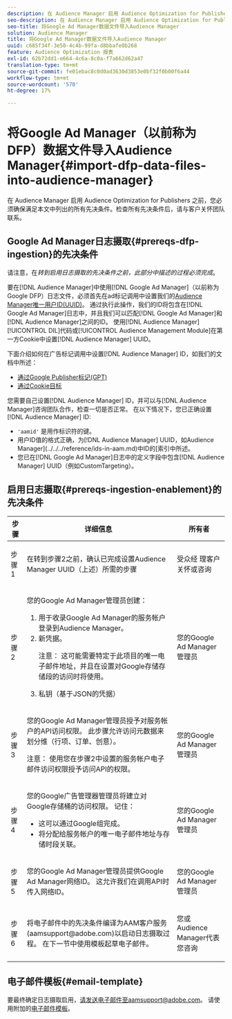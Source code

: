 ```yaml
---
description: 在 Audience Manager 启用 Audience Optimization for Publishers 之前，您必须确保满足本文中列出的所有先决条件。检查所有先决条件后，请与客户关怀团队联系。
seo-description: 在 Audience Manager 启用 Audience Optimization for Publishers 之前，您必须确保满足本文中列出的所有先决条件。检查所有先决条件后，请与客户关怀团队联系。
seo-title: 将Google Ad Manager数据文件导入Audience Manager
solution: Audience Manager
title: 将Google Ad Manager数据文件导入Audience Manager
uuid: c685f34f-3e50-4c4b-99fa-d8bbafe0b268
feature: Audience Optimization 报表
exl-id: 62b72dd1-e664-4c6a-8c0a-f7a662d62a47
translation-type: tm+mt
source-git-commit: fe01ebac8c0d0ad3630d3853e0bf32f0b00f6a44
workflow-type: tm+mt
source-wordcount: '570'
ht-degree: 17%

---
```


# 将Google Ad Manager（以前称为DFP）数据文件导入Audience Manager{#import-dfp-data-files-into-audience-manager}

在 Audience Manager 启用 Audience Optimization for Publishers 之前，您必须确保满足本文中列出的所有先决条件。检查所有先决条件后，请与客户关怀团队联系。

## Google Ad Manager日志摄取{#prereqs-dfp-ingestion}的先决条件

请注意，在&#x200B;*转到启用日志摄取的先决条件之前，此部分中描述的过程必须完成*。

要在[!DNL Audience Manager]中使用[!DNL Google Ad Manager]（以前称为Google DFP）日志文件，必须首先在ad标记调用中设置我们的[Audience Manager唯一用户ID(UUID)](../../../reference/ids-in-aam.md)。 通过执行此操作，我们的ID将包含在[!DNL Google Ad Manager]日志中，并且我们可以匹配[!DNL Google Ad Manager]和[!DNL Audience Manager]之间的ID。 使用[!DNL Audience Manager] [!UICONTROL DIL]代码或[!UICONTROL Audience Management Module]在第一方Cookie中设置[!DNL Audience Manager] UUID。

下面介绍如何在广告标记调用中设置[!DNL Audience Manager] ID，如我们的文档中所述：

* [通过Google Publisher标记(GPT)](../../../integration/gpt-aam-destination/gpt-aam-modify-api.md)
* [通过Cookie目标](../../../integration/gpt-aam-destination/gpt-aam-create-destination.md)

您需要自己设置[!DNL Audience Manager] ID，并可以与[!DNL Audience Manager]咨询团队合作，检查一切是否正常。 在以下情况下，您已正确设置[!DNL Audience Manager] ID:

* `'aamid'` 是用作标识符的键。
* 用户ID值的格式正确，为[!DNL Audience Manager] UUID，如Audience Manager](../../../reference/ids-in-aam.md)中ID的[索引中所述。
* 您已在[!DNL Google Ad Manager]日志中的定义字段中包含[!DNL Audience Manager] UUID（例如CustomTargeting）。

## 启用日志摄取{#prereqs-ingestion-enablement}的先决条件

<table id="table_C980A9F9B0FB4157B4908A64768B1571"> 
 <thead> 
  <tr> 
   <th colname="col1" class="entry"> 步骤 </th> 
   <th colname="col2" class="entry"> 详细信息 </th> 
   <th colname="col3" class="entry"> 所有者 </th> 
  </tr> 
 </thead>
 <tbody> 
  <tr> 
   <td colname="col1"> <p>步骤 1 </p> </td> 
   <td colname="col2"> <p>在转到步骤2之前，确认已完成设置<span class="keyword">Audience Manager</span> UUID（上述）所需的步骤 </p> </td> 
   <td colname="col3"> <p><span class="keyword"> 受众经</span> 理客户关怀或咨询 </p> </td> 
  </tr> 
  <tr> 
   <td colname="col1"> <p>步骤 2 </p> </td> 
   <td colname="col2"> <p>您的Google Ad Manager管理员创建： </p> <p> 
     <ol id="ol_FCFA9B11CFF948A488DF9CB298FC04C4"> 
      <li id="li_BC946EDCC3324578AEB64EDDA55B5ACA">用于收录Google Ad Manager的服务帐户登录到<span class="keyword">Audience Manager</span>。 </li> 
      <li id="li_6B2FC7D73A3246419E55C004E17ACA25">新凭据。 <p>注意： 这可能需要特定于此项目的唯一电子邮件地址，并且在设置对Google存储存储段的访问时将使用。 </p> </li> 
      <li id="li_95444B9FD1B34659A9634814B262A681">私钥（基于JSON的凭据） </li> 
     </ol> </p> </td> 
   <td colname="col3"> <p>您的Google Ad Manager管理员 </p> </td> 
  </tr> 
  <tr> 
   <td colname="col1"> <p>步骤 3 </p> </td> 
   <td colname="col2"> <p>您的Google Ad Manager管理员授予对服务帐户的API访问权限。 此步骤允许访问元数据来划分维（行项、订单、创意）。 <p>注意： 使用您在步骤2中设置的服务帐户电子邮件访问权限授予访问API的权限。 </p> </p> </td> 
   <td colname="col3"> <p>您的Google Ad Manager管理员 </p> </td> 
  </tr> 
  <tr> 
   <td colname="col1"> <p>步骤 4 </p> </td> 
   <td colname="col2"> <p>您的Google广告管理器管理员将建立对Google存储桶的访问权限。 记住： </p> <p> 
     <ul id="ul_3E8DCC73454243D998BD9024D0966A4E"> 
      <li id="li_3691DBD28006412288458175F75873C6">这可以通过Google组完成。 </li> 
      <li id="li_4774806B263245CEAAAB89BD2AA7F23F">将分配给服务帐户的唯一电子邮件地址与存储时段关联。 </li> 
     </ul> </p> </td> 
   <td colname="col3"> <p>您的Google Ad Manager管理员 </p> </td> 
  </tr> 
  <tr> 
   <td colname="col1"> <p>步骤 5 </p> </td> 
   <td colname="col2"> <p>您的Google Ad Manager管理员提供Google Ad Manager网络ID。 这允许我们在调用API时传入网络ID。 </p> </td> 
   <td colname="col3"> <p>您的Google Ad Manager管理员 </p> </td> 
  </tr> 
  <tr> 
   <td colname="col1"> <p>步骤 6 </p> </td> 
   <td colname="col2"> <p>将电子邮件中的先决条件编译为AAM客户服务(aamsupport@adobe.com)以启动日志摄取过程。 在下一节中使用模板起草电子邮件。 </p> </td> 
   <td colname="col3"> <p>您或<span class="keyword">Audience Manager</span>代表您咨询 </p> </td> 
  </tr> 
 </tbody> 
</table>

## 电子邮件模板{#email-template}

要最终确定日志摄取启用，请发送电子邮件至aamsupport@adobe.com。 请使用附加的[电子邮件模板](assets/enable_dfp_ingestion.txt)。
